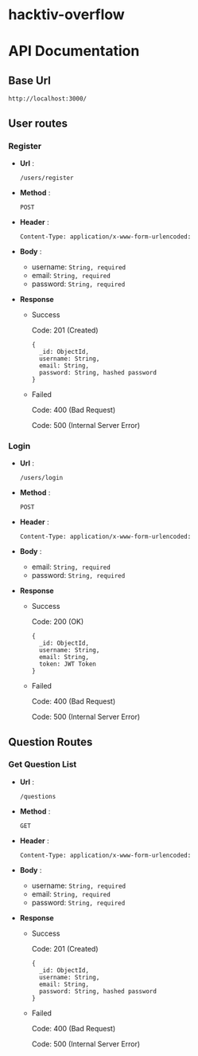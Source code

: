 # hacktiv-overflow

# API Documentation

## **Base Url**
```
http://localhost:3000/
```

## User routes

### Register
* **Url** :
  ```
  /users/register
  ```
* **Method** :

  `POST`
* **Header** :

  `Content-Type: application/x-www-form-urlencoded:`

* **Body** : 
  * username: `String, required`
  * email: `String, required`
  * password: `String, required`

* **Response**
  * Success
    
    Code: 201 (Created)
    ```
    {
      _id: ObjectId,
      username: String,
      email: String,
      password: String, hashed password
    }
    ```
  * Failed
    
    Code: 400 (Bad Request)

    Code: 500 (Internal Server Error)

### Login
* **Url** :
  ```
  /users/login
  ```
* **Method** :

  `POST`

* **Header** :

  `Content-Type: application/x-www-form-urlencoded:`

* **Body** : 
  * email: `String, required`
  * password: `String, required`

* **Response**
  * Success
    
    Code: 200 (OK)
    ```
    {
      _id: ObjectId,
      username: String,
      email: String,
      token: JWT Token
    }
    ```
  * Failed
    
    Code: 400 (Bad Request)

    Code: 500 (Internal Server Error)

## Question Routes

### Get Question List
* **Url** :
  ```
  /questions
  ```
* **Method** :

  `GET`
* **Header** :

  `Content-Type: application/x-www-form-urlencoded:`

* **Body** : 
  * username: `String, required`
  * email: `String, required`
  * password: `String, required`

* **Response**
  * Success
    
    Code: 201 (Created)
    ```
    {
      _id: ObjectId,
      username: String,
      email: String,
      password: String, hashed password
    }
    ```
  * Failed
    
    Code: 400 (Bad Request)

    Code: 500 (Internal Server Error)